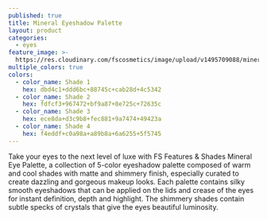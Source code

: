```yaml
---
published: true
title: Mineral Eyeshadow Palette
layout: product
categories:
  - eyes
feature_image: >-
  https://res.cloudinary.com/fscosmetics/image/upload/v1495709088/mineral_palette.jpg
multiple_colors: true
colors:
  - color_name: Shade 1
    hex: dbd4c1+ddd6bc+88745c+cab28d+4c5342
  - color_name: Shade 2
    hex: fdfcf3+967472+bf9a87+8e725c+72635c
  - color_name: Shade 3
    hex: ece8da+d3c9b8+fec881+9a7474+49423a
  - color_name: Shade 4
    hex: f4eddf+c0a98a+a89b8a+6a6255+5f5745
---
```

Take your eyes to the next level of luxe with FS Features & Shades Mineral Eye Palette, a collection of 5-color eyeshadow palette composed of warm and cool shades with matte and shimmery finish, especially curated to create dazzling and gorgeous makeup looks. Each palette contains silky smooth eyeshadows that can be applied on the lids and crease of the eyes for instant definition, depth and highlight. The shimmery shades contain subtle specks of crystals that give the eyes beautiful luminosity.
